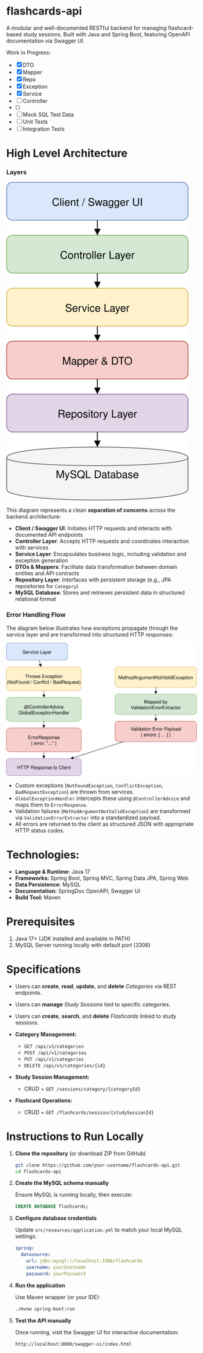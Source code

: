 # flashcards-api
A modular and well-documented RESTful backend for managing flashcard-based study sessions. Built with Java and Spring Boot, featuring OpenAPI documentation via Swagger UI.

Work in Progress:
- [x] DTO
- [x] Mapper
- [x] Repo
- [x] Exception
- [x] Service
- [ ] Controller
- [ ] 
- [ ] Mock SQL Test Data
- [ ] Unit Tests
- [ ] Integration Tests

# High Level Architecture

### **Layers**

![high-level-architecture diagram](docs/high-level-architecture.svg)

This diagram represents a clean **separation of concerns** across the backend architecture:

- **Client / Swagger UI**: Initiates HTTP requests and interacts with documented API endpoints
- **Controller Layer**: Accepts HTTP requests and coordinates interaction with services
- **Service Layer**: Encapsulates business logic, including validation and exception generation
- **DTOs & Mappers**: Facilitate data transformation between domain entities and API contracts
- **Repository Layer**: Interfaces with persistent storage (e.g., JPA repositories for `Category`)
- **MySQL Database**: Stores and retrieves persistent data in structured relational format

### Error Handling Flow

The diagram below illustrates how exceptions propagate through the service layer and are transformed into structured HTTP responses:

![Error Handling Diagram](docs/error-handling.svg)

- Custom exceptions (`NotFoundException`, `ConflictException`, `BadRequestException`) are thrown from services.
- `GlobalExceptionHandler` intercepts these using `@ControllerAdvice` and maps them to `ErrorResponse`.
- Validation failures (`MethodArgumentNotValidException`) are transformed via `ValidationErrorExtractor` into a standardized payload.
- All errors are returned to the client as structured JSON with appropriate HTTP status codes.

# Technologies:

- **Language & Runtime:** Java 17
- **Frameworks:** Spring Boot, Spring MVC, Spring Data JPA, Spring Web
- **Data Persistence:** MySQL
- **Documentation:** SpringDoc OpenAPI, Swagger UI
- **Build Tool:** Maven

# Prerequisites
1. Java 17+ (JDK installed and available in PATH)  
2. MySQL Server running locally with default port (3306) 

# Specifications

- Users can **create**, **read**, **update**, and **delete** *Categories* via REST endpoints.
- Users can **manage** *Study Sessions* tied to specific categories.
- Users can **create**, **search**, and **delete** *Flashcards* linked to study sessions.

- **Category Management:**  
  - `GET /api/v1/categories`  
  - `POST /api/v1/categories`  
  - `PUT /api/v1/categories`  
  - `DELETE /api/v1/categories/{id}`

- **Study Session Management:**  
  - CRUD + `GET /sessions/category/{categoryId}`

- **Flashcard Operations:**  
  - CRUD + `GET /flashcards/session/{studySessionId}`

# Instructions to Run Locally

1. **Clone the repository** (or download ZIP from GitHub)

   ```sh
   git clone https://github.com/your-username/flashcards-api.git
   cd flashcards-api
   ```

2. **Create the MySQL schema manually**

   Ensure MySQL is running locally, then execute:

   ```sql
   CREATE DATABASE flashcards;
   ```

3. **Configure database credentials**

   Update `src/resources/application.yml` to match your local MySQL settings:

   ```yaml
   spring:
     datasource:
       url: jdbc:mysql://localhost:3306/flashcards
       username: yourUsername
       password: yourPassword
   ```

4. **Run the application**

   Use Maven wrapper (or your IDE):

   ```sh
   ./mvnw spring-boot:run
   ```

5. **Test the API manually**

   Once running, visit the Swagger UI for interactive documentation:

   ```
   http://localhost:8080/swagger-ui/index.html
   ```